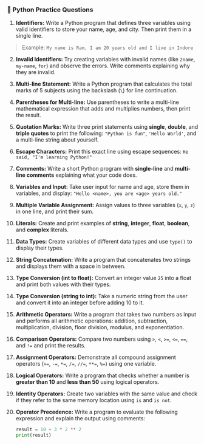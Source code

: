 ### 🧠 **Python Practice Questions**

1. **Identifiers:**
   Write a Python program that defines three variables using valid identifiers to store your name, age, and city. Then print them in a single line.
>  Example: `My name is Ram, I am 20 years old and I live in Indore`

2. **Invalid Identifiers:**
   Try creating variables with invalid names (like `2name`, `my-name`, `for`) and observe the errors. Write comments explaining why they are invalid.

3. **Multi-line Statement:**
   Write a Python program that calculates the total marks of 5 subjects using the backslash (`\`) for line continuation.

4. **Parentheses for Multi-line:**
   Use parentheses to write a multi-line mathematical expression that adds and multiplies numbers, then print the result.

5. **Quotation Marks:**
   Write three print statements using **single**, **double**, and **triple quotes** to print the following:
   `"Python is fun"`, `'Hello World'`, and a multi-line string about yourself.

6. **Escape Characters:**
   Print this exact line using escape sequences:
   `He said, "I'm learning Python!"`

7. **Comments:**
   Write a short Python program with **single-line** and **multi-line comments** explaining what your code does.

8. **Variables and Input:**
   Take user input for name and age, store them in variables, and display:
   `"Hello <name>, you are <age> years old."`

9. **Multiple Variable Assignment:**
   Assign values to three variables (`x`, `y`, `z`) in one line, and print their sum.

10. **Literals:**
    Create and print examples of **string**, **integer**, **float**, **boolean**, and **complex** literals.

11. **Data Types:**
    Create variables of different data types and use `type()` to display their types.

12. **String Concatenation:**
    Write a program that concatenates two strings and displays them with a space in between.

13. **Type Conversion (int to float):**
    Convert an integer value `25` into a float and print both values with their types.

14. **Type Conversion (string to int):**
    Take a numeric string from the user and convert it into an integer before adding 10 to it.

15. **Arithmetic Operators:**
    Write a program that takes two numbers as input and performs all arithmetic operations: addition, subtraction, multiplication, division, floor division, modulus, and exponentiation.

16. **Comparison Operators:**
    Compare two numbers using `>`, `<`, `>=`, `<=`, `==`, and `!=` and print the results.

17. **Assignment Operators:**
    Demonstrate all compound assignment operators (`+=`, `-=`, `*=`, `/=`, `//=`, `**=`, `%=`) using one variable.

18. **Logical Operators:**
    Write a program that checks whether a number is **greater than 10** and **less than 50** using logical operators.

19. **Identity Operators:**
    Create two variables with the same value and check if they refer to the same memory location using `is` and `is not`.

20. **Operator Precedence:**
    Write a program to evaluate the following expression and explain the output using comments:

    ```python
    result = 10 + 3 * 2 ** 2
    print(result)
    ```
